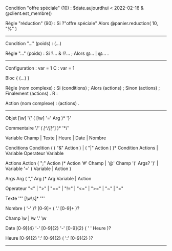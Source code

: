 
Condition "offre spéciale" (10) : 
	$date.aujourdhui < 2022-02-16 
	& @client.est_membre()

Règle "réduction" (90) : 
	Si 
		?"offre spéciale" 
	Alors 
		@panier.reduction( 10, "%" ) 

--------------

Condition "..." (poids) : (...)

Règle "..." (poids) : Si ?... & !?... ; Alors @... | @... . 

--------------

Configuration : var = 1
C : var = 1 

Bloc { 
	(...) 
}

Règle (nom complexe) : Si (conditions) ; Alors (actions) ; Sinon (actions) ; Finalement (actions) .
R :

Action (nom complexe) : (actions) . 

--------------

Objet 			[\w] '{' ( [\w] '=' Arg )* '}' 

Commentaire		'/*' ( [^/][^*] )*  '*/'

Variable		Champ | Texte | Heure | Date | Nombre 

Conditions		Condition ( ( "&" Action ) | ( "|" Action ) )* 
Condition 		Actions | Variable Operateur Variable 

Actions 		Action ( ";" Action )* 
Action 			'#' Champ | '@' Champ '(' Args? ')' | Variable '=' ( Variable | Action )

Args 			Arg ( "," Arg )*
Arg 			Variable | Action

Operateur		"<" | ">" | "==" | "!=" | "<=" | ">=" | "~" | "="

Texte			'"' [\w\s]* '"'

Nombre 			( '-' )? [0-9]+ ( '.' [0-9]+ )? 

Champ			\w | \w '.' \w

Date 			[0-9]{4} '-' [0-9]{2} '-' [0-9]{2} ( ' ' Heure )? 

Heure 			[0-9]{2} ':' [0-9]{2} ( ':' [0-9]{2} )? 

--------------




